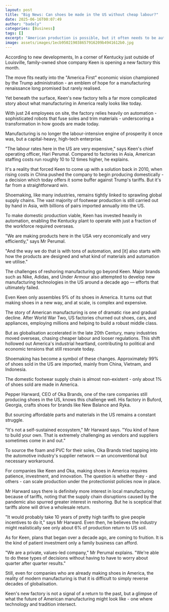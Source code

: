 ```yaml
---
layout: post
title: "Big News: Can shoes be made in the US without cheap labour?"
date: 2025-06-16T00:07:49
author: "badely"
categories: [Business]
tags: []
excerpt: "American production is possible, but it often needs to be automated to be cost effective."
image: assets/images/1ecb950219038657916209b4941612b0.jpg
---
```


According to new developments, In a corner of Kentucky just outside of Louisville, family-owned shoe company Keen is opening a new factory this month.

The move fits neatly into the "America First" economic vision championed by the Trump administration - an emblem of hope for a manufacturing renaissance long promised but rarely realised.

Yet beneath the surface, Keen's new factory tells a far more complicated story about what manufacturing in America really looks like today.

With just 24 employees on site, the factory relies heavily on automation  -sophisticated robots that fuse soles and trim materials - underscoring a transformation in how goods are made today.

Manufacturing is no longer the labour-intensive engine of prosperity it once was, but a capital-heavy, high-tech enterprise.

"The labour rates here in the US are very expensive," says Keen's chief operating officer, Hari Perumal. Compared to factories in Asia, American staffing costs run roughly 10 to 12 times higher, he explains.

It's a reality that forced Keen to come up with a solution back in 2010, when rising costs in China pushed the company to begin producing domestically - a decision which today offers it some buffer against Trump's tariffs. But it's far from a straightforward win.

Shoemaking, like many industries, remains tightly linked to sprawling global supply chains. The vast majority of footwear production is still carried out by hand in Asia, with billions of pairs imported annually into the US.

To make domestic production viable, Keen has invested heavily in automation, enabling the Kentucky plant to operate with just a fraction of the workforce required overseas.

"We are making products here in the USA very economically and very efficiently,"  says Mr Perumal.

"And the way we do that is with tons of automation, and [it] also starts with how the products are designed and what kind of materials and automation we utilise."

The challenges of reshoring manufacturing go beyond Keen. Major brands such as Nike, Adidas, and Under Armour also attempted to develop new manufacturing technologies in the US around a decade ago — efforts that ultimately failed.

Even Keen only assembles 9% of its shoes in America. It turns out that making shoes in a new way, and at scale, is complex and expensive.

The story of American manufacturing is one of dramatic rise and gradual decline. After World War Two, US factories churned out shoes, cars, and appliances, employing millions and helping to build a robust middle class.

But as globalisation accelerated in the late 20th Century, many industries moved overseas, chasing cheaper labour and looser regulations. This shift hollowed out America's industrial heartland, contributing to political and economic tensions that still resonate today.

Shoemaking has become a symbol of these changes. Approximately 99% of shoes sold in the US are imported, mainly from China, Vietnam, and Indonesia.

The domestic footwear supply chain is almost non-existent - only about 1% of shoes sold are made in America.

Pepper Harward, CEO of Oka Brands, one of the rare companies still producing shoes in the US, knows this challenge well. His factory in Buford, Georgia, crafts shoes for brands like New Balance and Ryka.

But sourcing affordable parts and materials in the US remains a constant struggle.

"It's not a self-sustained ecosystem," Mr Harward says. "You kind of have to build your own. That is extremely challenging as vendors and suppliers sometimes come in and out."

To source the foam and PVC for their soles, Oka Brands tried tapping into the automotive industry's supplier network — an unconventional but necessary workaround.

For companies like Keen and Oka, making shoes in America requires patience, investment, and innovation. The question is whether they - and others - can scale production under the protectionist policies now in place.

Mr Harward says there is definitely more interest in local manufacturing because of tariffs, noting that the supply chain disruptions caused by the pandemic also spurred greater interest in reshoring. But he is sceptical that tariffs alone will drive a wholesale return.

"It would probably take 10 years of pretty high tariffs to give people incentives to do it," says Mr Harward. Even then, he believes the industry might realistically see only about 6% of production return to US soil.

As for Keen, plans that began over a decade ago, are coming to fruition. It is the kind of patient investment only a family business can afford.

"We are a private, values-led company," Mr Perumal explains. "We're able to do these types of decisions without having to have to worry about quarter after quarter results."

Still, even for companies who are already making shoes in America, the reality of modern manufacturing is that it is difficult to simply reverse decades of globalisation.

Keen's new factory is not a signal of a return to the past, but a glimpse of what the future of American manufacturing might look like - one where technology and tradition intersect.

